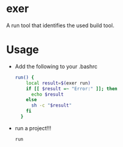 # exer
A run tool that identifies the used build tool.

# Usage
- Add the following to your .bashrc
  ```bash
  run() {
      local result=$(exer run)
      if [[ $result =~ "Error:" ]]; then
        echo $result
      else
        sh -c "$result"
      fi
    }
  ```

- run a project!!!
  ```sh
  run
  ```
